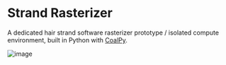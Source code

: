 # Strand Rasterizer 

A dedicated hair strand software rasterizer prototype / isolated compute environment, built in Python with [CoalPy](https://github.com/kecho/coalpy).

![image](https://user-images.githubusercontent.com/28882975/145645100-10ba6208-cab8-4876-b778-f69f59a24fa6.png)

